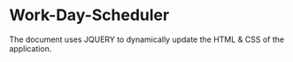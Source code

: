 # Work-Day-Scheduler
The document uses JQUERY to dynamically update the HTML &amp; CSS of the application.
